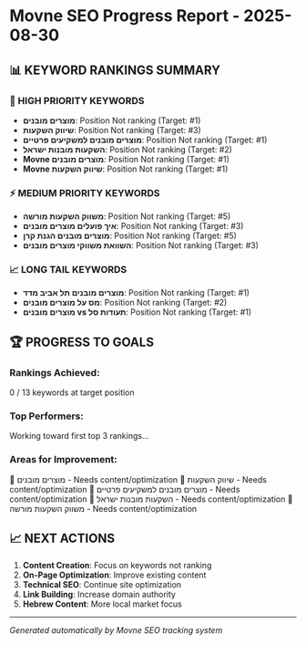 
# Movne SEO Progress Report - 2025-08-30

## 📊 KEYWORD RANKINGS SUMMARY

### 🎯 HIGH PRIORITY KEYWORDS
- **מוצרים מובנים**: Position Not ranking (Target: #1)
- **שיווק השקעות**: Position Not ranking (Target: #3)
- **מוצרים מובנים למשקיעים פרטיים**: Position Not ranking (Target: #1)
- **השקעות מובנות ישראל**: Position Not ranking (Target: #2)
- **Movne מוצרים מובנים**: Position Not ranking (Target: #1)
- **Movne שיווק השקעות**: Position Not ranking (Target: #1)

### ⚡ MEDIUM PRIORITY KEYWORDS  
- **משווק השקעות מורשה**: Position Not ranking (Target: #5)
- **איך פועלים מוצרים מובנים**: Position Not ranking (Target: #3)
- **מוצרים מובנים הגנת קרן**: Position Not ranking (Target: #5)
- **השוואת משווקי מוצרים מובנים**: Position Not ranking (Target: #3)

### 📈 LONG TAIL KEYWORDS
- **מוצרים מובנים תל אביב מדד**: Position Not ranking (Target: #1)
- **מס על מוצרים מובנים**: Position Not ranking (Target: #2)
- **מוצרים מובנים vs תעודות סל**: Position Not ranking (Target: #1)

## 🏆 PROGRESS TO GOALS

### Rankings Achieved:
0 / 13 keywords at target position

### Top Performers:
Working toward first top 3 rankings...

### Areas for Improvement:
🔧 מוצרים מובנים - Needs content/optimization
🔧 שיווק השקעות - Needs content/optimization
🔧 מוצרים מובנים למשקיעים פרטיים - Needs content/optimization
🔧 השקעות מובנות ישראל - Needs content/optimization
🔧 משווק השקעות מורשה - Needs content/optimization

## 📈 NEXT ACTIONS

1. **Content Creation**: Focus on keywords not ranking
2. **On-Page Optimization**: Improve existing content
3. **Technical SEO**: Continue site optimization  
4. **Link Building**: Increase domain authority
5. **Hebrew Content**: More local market focus

---
*Generated automatically by Movne SEO tracking system*
  